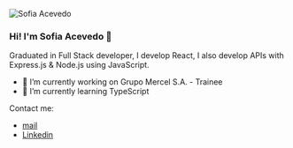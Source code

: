 ![Sofia Acevedo](https://user-images.githubusercontent.com/74365654/235715397-e890f504-76c3-4bc5-83ef-170058d5a480.png)
### Hi! I'm Sofia Acevedo 👋

Graduated in Full Stack developer, I develop React, I also develop APIs with Express.js & Node.js using JavaScript.

- 🔭 I’m currently working on Grupo Mercel S.A. - Trainee
- 🌱 I’m currently learning TypeScript

Contact me:
- [mail](sofiacevedok@gmail.com)
- [Linkedin](https://www.linkedin.com/in/sofia-acevedok/)
